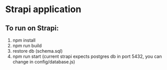 # Strapi application

## To run on Strapi:

1. npm install
2. npm run build
3. restore db (schema.sql)
4. npm run start (current strapi expects postgres db in port 5432, you can change in config/database.js)
